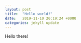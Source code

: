 ```yaml
---
layout: post
title:  "Hello world!"
date:   2019-11-10 20:19:24 +0000
categories: jekyll update
---
```


Hello there!